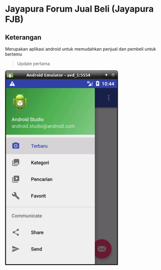 Jayapura Forum Jual Beli (Jayapura FJB)
=======================================

## Keterangan
Merupakan aplikasi android untuk memudahkan penjual dan pembeli untuk bertemu

> Update pertama

![Tampilan Awal](jayapurafjb-screen-capture-1.png)
